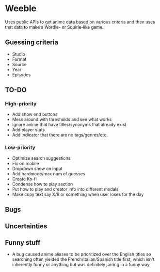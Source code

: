 # Weeble

Uses public APIs to get anime data based on various criteria and then uses that
data to make a Wordle- or Squirle-like game.

## Guessing criteria

- Studio
- Format
- Source
- Year
- Episodes

## TO-DO

### High-priority

- Add show end buttons
- Mess around with thresholds and see what works
- Ignore anime that have titles/synonyms that already exist
- Add player stats
- Add indicator that there are no tags/genres/etc.

### Low-priority

- Optimize search suggestions
- Fix on mobile
- Dropdown show on input
- Add hardmode/max num of guesses
- Create Ko-fi
- Condense how to play section
- Put how to play and creator info into different modals
- Make copy text say X/8 or something when user loses for the day

## Bugs

## Uncertainties

## Funny stuff

- A bug caused anime aliases to be prioritized over the English titles so
  searching often yielded the French/Italian/Spanish title first, which isn't
  inherently funny or anything but was definitely jarring in a funny way
